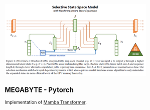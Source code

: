 <img src="./mamba_architecture.PNG" width="450px"></img>

## MEGABYTE - Pytorch

Implementation of <a href="https://arxiv.org/abs/2312.00752">Mamba Transformer</a>.
